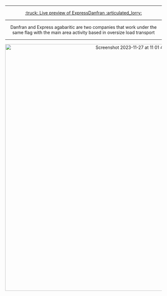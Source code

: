 ----------------------------------------------------

<div align="center">
  <a target=”_blank” href="https://denisdoc.github.io/ExpressDanfran/">:truck: Live preview of ExpressDanfran :articulated_lorry:</a>
</div>

----------------------------------------------------

<div align="center">
  <p>Danfran and Express agabaritic are two companies that work under the same flag with the main area activity based in oversize load transport</p>
</div>

----------------------------------------------------

<div align="center">
  <img width="792" alt="Screenshot 2023-11-27 at 11 01 48" src="https://github.com/DenisDoc/ExpressDanfran/assets/92515850/542dd150-c1c4-4a91-ae46-575a06e90211">
</div>
